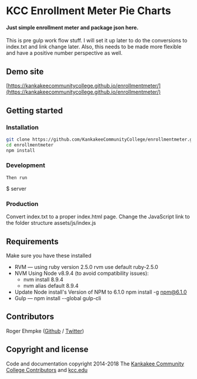 # KCC Enrollment Meter Pie Charts

#### Just simple enrollment meter and package json here.
This is pre gulp work flow stuff. I will set it up later to do the conversions to index.txt and link change later.
Also, this needs to be made more flexible and have a positive number perspective as well.

## Demo site
[https://kankakeecommunitycollege.github.io/enrollmentmeter/](https://kankakeecommunitycollege.github.io/enrollmentmeter/)

## Getting started

### Installation

```sh
git clone https://github.com/KankakeeCommunityCollege/enrollmentmeter.git
cd enrollmentmeter
npm install
````

### Development
	Then run 
  $ server

### Production

 Convert index.txt to a proper index.html page. Change the JavaScript link to the folder structure assets/js/index.js

## Requirements

Make sure you have these installed

- RVM — using ruby version 2.5.0 rvm use default ruby-2.5.0
- NVM Using Node v8.9.4 (to avoid compatibility issues):
  - nvm install 8.9.4
  - nvm alias default 8.9.4
- Update Node install's Version of NPM to 6.1.0 npm install -g npm@6.1.0
- Gulp — npm install --global gulp-cli

## Contributors

Roger Ehmpke ([Github](https://github.com/rehmpke) / [Twitter](http://twitter.com/rehmpke))

## Copyright and license

Code and documentation copyright 2014-2018 The [Kankakee Community College Contributors](#Contributors) and [kcc.edu](http://www.kcc.edu)
